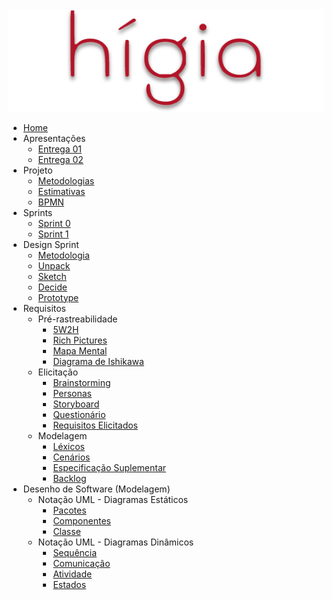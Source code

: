 <a href="/">
    <img src="assets/images/higia/higia.png" class="sidebar-logo">
</a>

- [Home](README.md)
- Apresentações
  - [Entrega 01](./videos/entrega1.md)
  - [Entrega 02](./videos/entrega2.md)
- Projeto
  - [Metodologias](./03-projeto/metodologias.md)
  - [Estimativas](./03-projeto/estimativas.md)
  - [BPMN](./03-projeto/bpmn.md)
- Sprints
  - [Sprint 0](./00-sprint/sprint00)
  - [Sprint 1](./00-sprint/sprint01)
- Design Sprint
  - [Metodologia](01-designSprint/metodologia.md)
  - [Unpack](./01-designSprint/brainstorming.md)
  - [Sketch](./01-designSprint/protipoPapel.md)
  - [Decide](./01-designSprint/prototipoMediaFidelidade.md)
  - [Prototype](./01-designSprint/prototipoAlta.md)
- Requisitos
  - Pré-rastreabilidade
    - [5W2H](./02-requisitos/pre-rastreabilidade/5w2h)
    - [Rich Pictures](./02-requisitos/pre-rastreabilidade/richPicture.md)
    - [Mapa Mental](./02-requisitos/pre-rastreabilidade/mapaMental.md)
    - [Diagrama de Ishikawa](./02-requisitos/pre-rastreabilidade/ishikawa.md)
  - Elicitação
    - [Brainstorming](./02-requisitos/elicitacao/brainstorming.md)
    - [Personas](./02-requisitos/elicitacao/personas.md)
    - [Storyboard](./02-requisitos/elicitacao/storyboard.md)
    - [Questionário](./02-requisitos/elicitacao/questionario.md)
    - [Requisitos Elicitados](./02-requisitos/elicitacao/requisitosElicitados.md)
  - Modelagem
    - [Léxicos](./02-requisitos/modelagem/lexicos.md)
    - [Cenários](./02-requisitos/modelagem/cenarios.md)
    - [Especificação Suplementar](./02-requisitos/modelagem/especificacaoSuplementar.md)
    - [Backlog](./02-requisitos/modelagem/backlog.md)
- Desenho de Software (Modelagem)
  - Notação UML - Diagramas Estáticos
    - [Pacotes](./04-diagramasUML/diagramaPacote.md)
    - [Componentes](./04-diagramasUML/diagramaComponentes.md)
    - [Classe](./04-diagramasUML/diagramaClasse.md)
  - Notação UML - Diagramas Dinâmicos
    - [Sequência](./04-diagramasUML/diagramaSequencia.md)
    - [Comunicação](./04-diagramasUML/diagramaComunicacao.md)
    - [Atividade](./04-diagramasUML/diagramaAtividade.md)
    - [Estados](./04-diagramasUML/diagramaEstado.md) 
